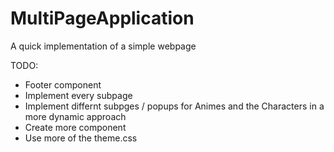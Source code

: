 # MultiPageApplication

A quick implementation of a simple webpage

TODO:

- Footer component
- Implement every subpage
- Implement differnt subpges / popups for Animes and the Characters in a more dynamic approach
- Create more component
- Use more of the theme.css
